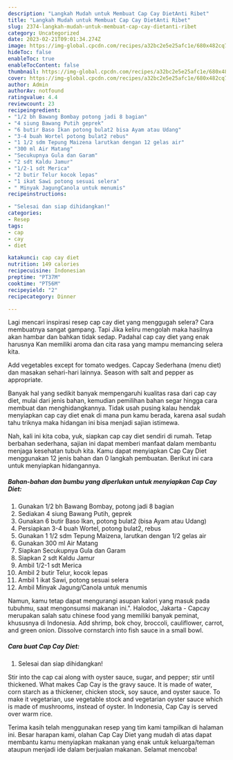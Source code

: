 ```yaml
---
description: "Langkah Mudah untuk Membuat Cap Cay DietAnti Ribet"
title: "Langkah Mudah untuk Membuat Cap Cay DietAnti Ribet"
slug: 2374-langkah-mudah-untuk-membuat-cap-cay-dietanti-ribet
category: Uncategorized
date: 2023-02-21T09:01:34.274Z
image: https://img-global.cpcdn.com/recipes/a32bc2e5e25afc1e/680x482cq70/cap-cay-diet-foto-resep-utama.jpg
hideToc: false
enableToc: true
enableTocContent: false
thumbnail: https://img-global.cpcdn.com/recipes/a32bc2e5e25afc1e/680x482cq70/cap-cay-diet-foto-resep-utama.jpg
cover: https://img-global.cpcdn.com/recipes/a32bc2e5e25afc1e/680x482cq70/cap-cay-diet-foto-resep-utama.jpg
author: Admin
authorAv: notfound
ratingvalue: 4.4
reviewcount: 23
recipeingredient:
- "1/2 bh Bawang Bombay potong jadi 8 bagian"
- "4 siung Bawang Putih geprek"
- "6 butir Baso Ikan potong bulat2 bisa Ayam atau Udang"
- "3-4 buah Wortel potong bulat2 rebus"
- "1 1/2 sdm Tepung Maizena larutkan dengan 12 gelas air"
- "300 ml Air Matang"
- "Secukupnya Gula dan Garam"
- "2 sdt Kaldu Jamur"
- "1/2-1 sdt Merica"
- "2 butir Telur kocok lepas"
- "1 ikat Sawi potong sesuai selera"
- " Minyak JagungCanola untuk menumis"
recipeinstructions:

- "Selesai dan siap dihidangkan!"
categories:
- Resep
tags:
- cap
- cay
- diet

katakunci: cap cay diet 
nutrition: 149 calories
recipecuisine: Indonesian
preptime: "PT37M"
cooktime: "PT56M"
recipeyield: "2"
recipecategory: Dinner

---
```



Lagi mencari inspirasi resep cap cay diet yang menggugah selera? Cara membuatnya sangat gampang. Tapi Jika keliru mengolah maka hasilnya akan hambar dan bahkan tidak sedap. Padahal cap cay diet yang enak harusnya Kan memiliki aroma dan cita rasa yang mampu memancing selera kita.


Add vegetables except for tomato wedges. Capcay Sederhana (menu diet) dan masakan sehari-hari lainnya. Season with salt and pepper as appropriate.

Banyak hal yang sedikit banyak mempengaruhi kualitas rasa dari cap cay diet, mulai dari jenis bahan, kemudian pemilihan bahan segar hingga cara membuat dan menghidangkannya. Tidak usah pusing kalau hendak menyiapkan cap cay diet enak di mana pun kamu berada, karena asal sudah tahu triknya maka hidangan ini bisa menjadi sajian istimewa.


Nah, kali ini kita coba, yuk, siapkan cap cay diet sendiri di rumah. Tetap berbahan sederhana, sajian ini dapat memberi manfaat dalam membantu menjaga kesehatan tubuh kita. Kamu dapat menyiapkan Cap Cay Diet menggunakan 12 jenis bahan dan 0 langkah pembuatan. Berikut ini cara untuk menyiapkan hidangannya.

<!--inarticleads1-->

##### Bahan-bahan dan bumbu yang diperlukan untuk menyiapkan Cap Cay Diet:

1. Gunakan 1/2 bh Bawang Bombay, potong jadi 8 bagian
1. Sediakan 4 siung Bawang Putih, geprek
1. Gunakan 6 butir Baso Ikan, potong bulat2 (bisa Ayam atau Udang)
1. Persiapkan 3-4 buah Wortel, potong bulat2, rebus
1. Gunakan 1 1/2 sdm Tepung Maizena, larutkan dengan 1/2 gelas air
1. Gunakan 300 ml Air Matang
1. Siapkan Secukupnya Gula dan Garam
1. Siapkan 2 sdt Kaldu Jamur
1. Ambil 1/2-1 sdt Merica
1. Ambil 2 butir Telur, kocok lepas
1. Ambil 1 ikat Sawi, potong sesuai selera
1. Ambil  Minyak Jagung/Canola untuk menumis


Namun, kamu tetap dapat mengurangi asupan kalori yang masuk pada tubuhmu, saat mengonsumsi makanan ini.&#34;. Halodoc, Jakarta - Capcay merupakan salah satu chinese food yang memiliki banyak peminat, khususnya di Indonesia. Add shrimp, bok choy, broccoli, cauliflower, carrot, and green onion. Dissolve cornstarch into fish sauce in a small bowl. 

<!--inarticleads2-->

##### Cara buat Cap Cay Diet:


1. Selesai dan siap dihidangkan!

Stir into the cap cai along with oyster sauce, sugar, and pepper; stir until thickened. What makes Cap Cay is the gravy sauce. It is made of water, corn starch as a thickener, chicken stock, soy sauce, and oyster sauce. To make it vegetarian, use vegetable stock and vegetarian oyster sauce which is made of mushrooms, instead of oyster. In Indonesia, Cap Cay is served over warm rice. 

Terima kasih telah menggunakan resep yang tim kami tampilkan di halaman ini. Besar harapan kami, olahan Cap Cay Diet yang mudah di atas dapat membantu kamu menyiapkan makanan yang enak untuk keluarga/teman ataupun menjadi ide dalam berjualan makanan. Selamat mencoba!
